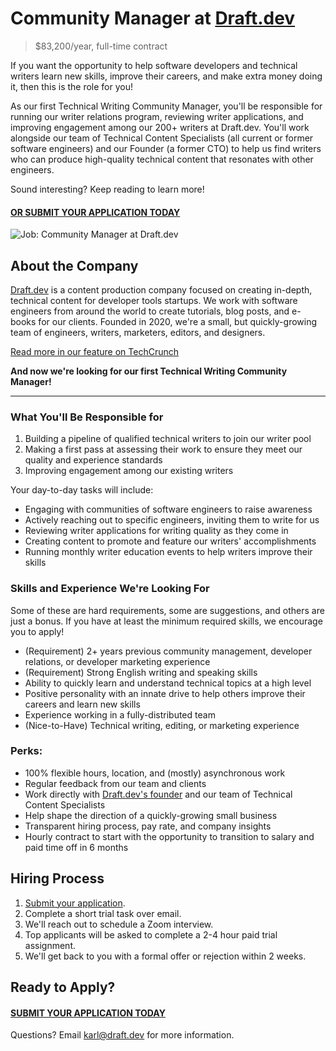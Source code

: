 # Community Manager at [Draft.dev](https://draft.dev/)
> $83,200/year, full-time contract

If you want the opportunity to help software developers and technical writers learn new skills, improve their careers, and make extra money doing it, then this is the role for you!

As our first Technical Writing Community Manager, you'll be responsible for running our writer relations program, reviewing writer applications, and improving engagement among our 200+ writers at Draft.dev. You'll work alongside our team of Technical Content Specialists (all current or former software engineers) and our Founder (a former CTO) to help us find writers who can produce high-quality technical content that resonates with other engineers.

Sound interesting? Keep reading to learn more!

#### [OR SUBMIT YOUR APPLICATION TODAY](https://airtable.com/shrhQ6GHzWT0AJN4h)

![Job: Community Manager at Draft.dev](https://draft.dev/learn/assets/posts/programmer.png)

## About the Company
[Draft.dev](https://draft.dev/) is a content production company focused on creating in-depth, technical content for developer tools startups. We work with software engineers from around the world to create tutorials, blog posts, and e-books for our clients. Founded in 2020, we're a small, but quickly-growing team of engineers, writers, marketers, editors, and designers.

[Read more in our feature on TechCrunch](https://techcrunch.com/2021/07/29/draft-dev-ceo-karl-hughes-on-the-importance-of-using-experts-in-developer-marketing/)

**And now we're looking for our first Technical Writing Community Manager!**

-----

### What You'll Be Responsible for

1. Building a pipeline of qualified technical writers to join our writer pool
2. Making a first pass at assessing their work to ensure they meet our quality and experience standards
3. Improving engagement among our existing writers

Your day-to-day tasks will include:

- Engaging with communities of software engineers to raise awareness
- Actively reaching out to specific engineers, inviting them to write for us
- Reviewing writer applications for writing quality as they come in
- Creating content to promote and feature our writers' accomplishments
- Running monthly writer education events to help writers improve their skills

### Skills and Experience We're Looking For
Some of these are hard requirements, some are suggestions, and others are just a bonus. If you have at least the minimum required skills, we encourage you to apply!

- (Requirement) 2+ years previous community management, developer relations, or developer marketing experience
- (Requirement) Strong English writing and speaking skills
- Ability to quickly learn and understand technical topics at a high level
- Positive personality with an innate drive to help others improve their careers and learn new skills
- Experience working in a fully-distributed team
- (Nice-to-Have) Technical writing, editing, or marketing experience

### Perks:
- 100% flexible hours, location, and (mostly) asynchronous work
- Regular feedback from our team and clients
- Work directly with [Draft.dev's founder](https://www.linkedin.com/in/karllhughes) and our team of Technical Content Specialists
- Help shape the direction of a quickly-growing small business
- Transparent hiring process, pay rate, and company insights
- Hourly contract to start with the opportunity to transition to salary and paid time off in 6 months

## Hiring Process
1. [Submit your application](https://airtable.com/shrhQ6GHzWT0AJN4h).
2. Complete a short trial task over email.
3. We'll reach out to schedule a Zoom interview.
4. Top applicants will be asked to complete a 2-4 hour paid trial assignment.
6. We'll get back to you with a formal offer or rejection within 2 weeks.

## Ready to Apply?

#### [SUBMIT YOUR APPLICATION TODAY](https://airtable.com/shrhQ6GHzWT0AJN4h)

Questions? Email [karl@draft.dev](mailto:karl@draft.dev) for more information.
